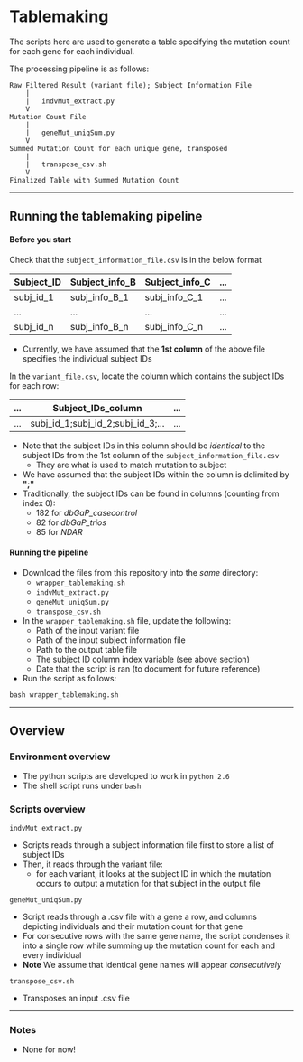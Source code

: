 # Tablemaking

The scripts here are used to generate a table specifying the mutation count for each gene for each individual.

The processing pipeline is as follows:
```
Raw Filtered Result (variant file); Subject Information File
	|
	|	indvMut_extract.py
	V
Mutation Count File
	|
	|	geneMut_uniqSum.py
	V
Summed Mutation Count for each unique gene, transposed
	|
	|	transpose_csv.sh
	V
Finalized Table with Summed Mutation Count
```

---

## Running the tablemaking pipeline

#### Before you start

Check that the `subject_information_file.csv` is in the below format

| Subject_ID | Subject_info_B | Subject_info_C | ... |
|------------|----------------|----------------|-----|
| subj_id_1  | subj_info_B_1  | subj_info_C_1  | ... |
| ...        | ...            | ...            | ... |
| subj_id_n  | subj_info_B_n  | subj_info_C_n  | ... |

- Currently, we have assumed that the **1st column** of the above file specifies the individual subject IDs

In the `variant_file.csv`, locate the column which contains the subject IDs for each row:

| ... | Subject_IDs_column               | ... |
|-----|----------------------------------|-----|
| ... | subj_id_1;subj_id_2;subj_id_3;...| ... |

- Note that the subject IDs in this column should be *identical* to the subject IDs from the 1st column of the `subject_information_file.csv`
  - They are what is used to match mutation to subject
- We have assumed that the subject IDs within the column is delimited by **";"**
- Traditionally, the subject IDs can be found in columns (counting from index 0):
  - 182 for *dbGaP_casecontrol*
  - 82 for *dbGaP_trios*
  - 85 for *NDAR*


#### Running the pipeline
- Download the files from this repository into the *same* directory:
  - `wrapper_tablemaking.sh`
  - `indvMut_extract.py`
  - `geneMut_uniqSum.py`
  - `transpose_csv.sh`
- In the `wrapper_tablemaking.sh` file, update the following:
  - Path of the input variant file
  - Path of the input subject information file
  - Path to the output table file
  - The subject ID column index variable (see above section)
  - Date that the script is ran (to document for future reference)
- Run the script as follows:
```
bash wrapper_tablemaking.sh
```


---

## Overview
### Environment overview
- The python scripts are developed to work in `python 2.6`
- The shell script runs under `bash`

### Scripts overview
`indvMut_extract.py`
- Scripts reads through a subject information file first to store a list of subject IDs
- Then, it reads through the variant file:
  - for each variant, it looks at the subject ID in which the mutation occurs to output a mutation for that subject in the output file

`geneMut_uniqSum.py`
- Script reads through a .csv file with a gene a row, and columns depicting individuals and their mutation count for that gene
- For consecutive rows with the same gene name, the script condenses it into a single row while summing up the mutation count for each and every individual
- **Note** We assume that identical gene names will appear *consecutively*

`transpose_csv.sh`
- Transposes an input .csv file

---

### Notes
- None for now!
